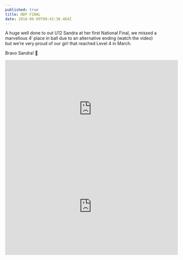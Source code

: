 ```yaml
---
published: true
title: NDP FINAL
date: 2018-06-09T08:43:38.464Z
---
```

A huge well done to out U12 Sandra at her first National Final, we missed a marvellous 4′ place in ball due to an alternative ending (watch the video) but we’re very proud of our girl that reached Level 4 in March.

Bravo Sandra! 💜

<iframe width="560" height="315" src="https://www.youtube.com/embed/V-uezUyRJBg" frameborder="0" allow="autoplay; encrypted-media" allowfullscreen></iframe>

<iframe width="560" height="315" src="https://www.youtube.com/embed/VrvolBh_qbw" frameborder="0" allow="autoplay; encrypted-media" allowfullscreen></iframe>
